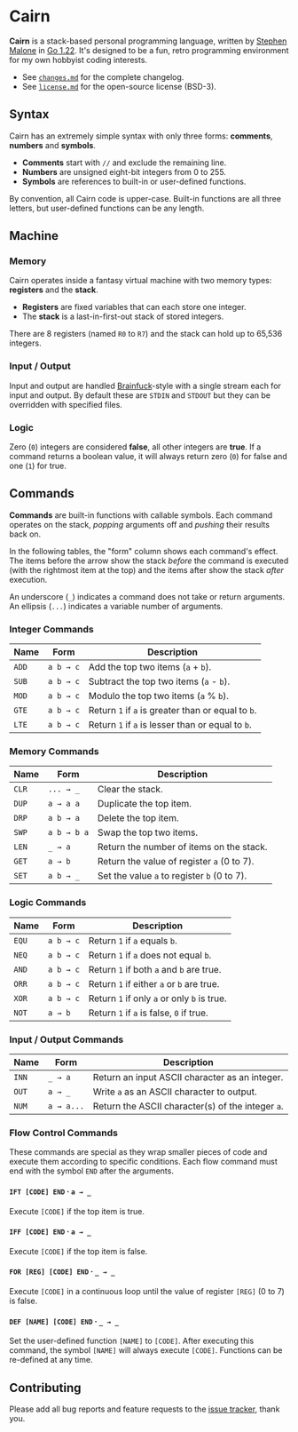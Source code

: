 # Cairn

**Cairn** is a stack-based personal programming language, written by [Stephen Malone][sm] in [Go 1.22][go]. It's designed to be a fun, retro programming environment for my own hobbyist coding interests.

- See [`changes.md`][ch] for the complete changelog.
- See [`license.md`][li] for the open-source license (BSD-3).

## Syntax

Cairn has an extremely simple syntax with only three forms: **comments**, **numbers** and **symbols**.

- **Comments** start with `//` and exclude the remaining line.
- **Numbers** are unsigned eight-bit integers from 0 to 255.
- **Symbols** are references to built-in or user-defined functions.

By convention, all Cairn code is upper-case. Built-in functions are all three letters, but user-defined functions can be any length.

## Machine

### Memory

Cairn operates inside a fantasy virtual machine with two memory types: **registers** and the **stack**.

- **Registers** are fixed variables that can each store one integer.
- The **stack** is a last-in-first-out stack of stored integers.

There are 8 registers (named `R0` to `R7`) and the stack can hold up to 65,536 integers.

### Input / Output

Input and output are handled [Brainfuck][bf]-style with a single stream each for input and output. By default these are `STDIN` and `STDOUT` but they can be overridden with specified files.

### Logic

Zero (`0`) integers are considered **false**, all other integers are **true**. If a command returns a boolean value, it will always return zero (`0`) for false and one (`1`) for true.

## Commands

**Commands** are built-in functions with callable symbols. Each command operates on the stack, *popping* arguments off and *pushing* their results back on.

In the following tables, the "form" column shows each command's effect. The items before the arrow show the stack *before* the command is executed (with the rightmost item at the top) and the items after show the stack *after* execution.

An underscore (`_`) indicates a command does not take or return arguments.
An ellipsis (`...`) indicates a variable number of arguments.

### Integer Commands

Name  | Form      | Description
----- | --------- | -----------
`ADD` | `a b → c` | Add the top two items (`a` + `b`).
`SUB` | `a b → c` | Subtract the top two items (`a` - `b`).
`MOD` | `a b → c` | Modulo the top two items (`a` % `b`).
`GTE` | `a b → c` | Return `1` if `a` is greater than or equal to `b`.
`LTE` | `a b → c` | Return `1` if `a` is lesser than or equal to `b`.

### Memory Commands

Name  | Form        | Description
----- | ----------- | -----------
`CLR` | `... → _`   | Clear the stack.
`DUP` | `a → a a`   | Duplicate the top item.
`DRP` | `a b → a`   | Delete the top item.
`SWP` | `a b → b a` | Swap the top two items.
`LEN` | `_ → a`     | Return the number of items on the stack.
`GET` | `a → b`     | Return the value of register `a` (0 to 7).
`SET` | `a b → _`   | Set the value `a` to register `b` (0 to 7).

### Logic Commands

Name  | Form      | Description
----- | --------- | -----------
`EQU` | `a b → c` | Return `1` if `a` equals `b`.
`NEQ` | `a b → c` | Return `1` if `a` does not equal `b`.
`AND` | `a b → c` | Return `1` if both `a` and `b` are true.
`ORR` | `a b → c` | Return `1` if either `a` or `b` are true.
`XOR` | `a b → c` | Return `1` if only `a` or only `b` is true.
`NOT` | `a → b`   | Return `1` if `a` is false, `0` if true.

### Input / Output Commands

Name  | Form       | Description
----- | ---------- | -----------
`INN` | `_ → a`    | Return an input ASCII character as an integer.
`OUT` | `a → _`    | Write `a` as an ASCII character to output.
`NUM` | `a → a...` | Return the ASCII character(s) of the integer `a`.

### Flow Control Commands

These commands are special as they wrap smaller pieces of code and execute them according to specific conditions. Each flow command must end with the symbol `END` after the arguments.

#### `IFT [CODE] END` · `a → _`

Execute `[CODE]` if the top item is true.

#### `IFF [CODE] END` · `a → _`

Execute `[CODE]` if the top item is false.

#### `FOR [REG] [CODE] END` · `_ → _`

Execute `[CODE]` in a continuous loop until the value of register `[REG]` (0 to 7) is false.

#### `DEF [NAME] [CODE] END` · `_ → _`

Set the user-defined function `[NAME]` to `[CODE]`. After executing this command, the symbol `[NAME]` will always execute `[CODE]`. Functions can be re-defined at any time.

## Contributing

Please add all bug reports and feature requests to the [issue tracker][is], thank you.

[bf]: https://esolangs.org/wiki/Brainfuck
[ch]: https://github.com/wirehaiku/cairn/blob/main/changes.md
[go]: https://golang.org/doc/go1.22
[is]: https://github.com/wirehaiku/cairn/issues
[li]: https://github.com/wirehaiku/cairn/blob/main/license.md
[sm]: https://mastodon.social/@stvmln
